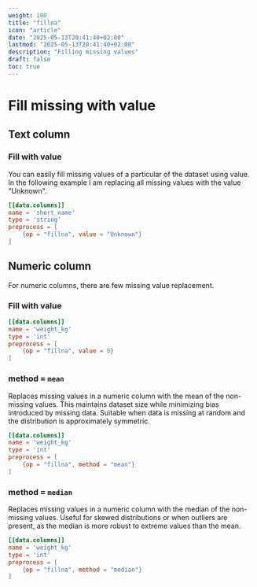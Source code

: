 ```yaml
---
weight: 100
title: "fillna"
icon: "article"
date: "2025-05-13T20:41:40+02:00"
lastmod: "2025-05-13T20:41:40+02:00"
description: "Filling missing values"
draft: false
toc: true
---
```


# Fill missing with value


## Text column

### Fill with value 

You can easily fill missing values of a particular of the dataset using value. In the following example I am replacing all missing values with the value "Unknown". 


```toml
[[data.columns]]
name = 'short_name'
type = 'string'
preprocess = [
    {op = "fillna", value = "Unknown"}
]
```

## Numeric column 

For numeric columns, there are few missing value replacement. 

### Fill with value 

```toml
[[data.columns]]
name = 'weight_kg'
type = 'int'
preprocess = [
    {op = "fillna", value = 0}
]
```

### method = `mean`
Replaces missing values in a numeric column with the mean of the non-missing values. This maintains dataset size while minimizing bias introduced by missing data. Suitable when data is missing at random and the distribution is approximately symmetric.

```toml
[[data.columns]]
name = 'weight_kg'
type = 'int'
preprocess = [
    {op = "fillna", method = "mean"}
]
```


### method = `median`

Replaces missing values in a numeric column with the median of the non-missing values. Useful for skewed distributions or when outliers are present, as the median is more robust to extreme values than the mean.

```toml
[[data.columns]]
name = 'weight_kg'
type = 'int'
preprocess = [
    {op = "fillna", method = "median"}
]
```

